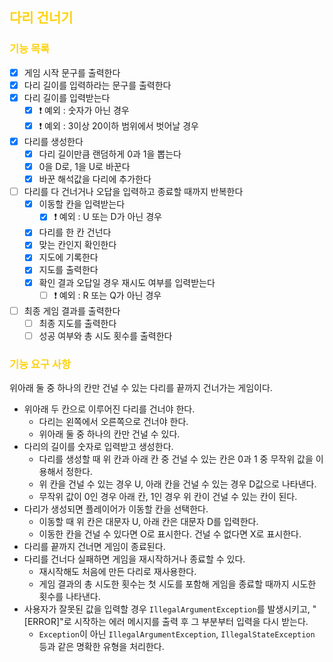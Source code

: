 ## <span style="color:#FDD20E">다리 건너기</span>

### <span style="color:#FDD20E"> 기능 목록</span>

- [x] 게임 시작 문구를 출력한다
- [x] 다리 길이를 입력하라는 문구를 출력한다
- [x] 다리 길이를 입력받는다
    - [x] ❗ 예외 : 숫자가 아닌 경우
    - [x] ❗ 예외 : 3이상 20이하 범위에서 벗어날 경우
- [x] 다리를 생성한다
    - [x] 다리 길이만큼 랜덤하게 0과 1을 뽑는다
    - [x] 0을 D로, 1을 U로 바꾼다
    - [x] 바꾼 해석값을 다리에 추가한다
- [ ] 다리를 다 건너거나 오답을 입력하고 종료할 때까지 반복한다
    - [x] 이동할 칸을 입력받는다
        - [x] ❗ 예외 : U 또는 D가 아닌 경우
    - [x] 다리를 한 칸 건넌다
    - [x] 맞는 칸인지 확인한다
    - [x] 지도에 기록한다
    - [x] 지도를 출력한다
    - [x] 확인 결과 오답일 경우 재시도 여부를 입력받는다
        - [ ] ❗ 예외 : R 또는 Q가 아닌 경우
- [ ] 최종 게임 결과를 출력한다
    - [ ] 최종 지도를 출력한다
    - [ ] 성공 여부와 총 시도 횟수를 출력한다

### <span style="color:#FDD20E"> 기능 요구 사항</span>

위아래 둘 중 하나의 칸만 건널 수 있는 다리를 끝까지 건너가는 게임이다.

- 위아래 두 칸으로 이루어진 다리를 건너야 한다.
    - 다리는 왼쪽에서 오른쪽으로 건너야 한다.
    - 위아래 둘 중 하나의 칸만 건널 수 있다.
- 다리의 길이를 숫자로 입력받고 생성한다.
    - 다리를 생성할 때 위 칸과 아래 칸 중 건널 수 있는 칸은 0과 1 중 무작위 값을 이용해서 정한다.
    - 위 칸을 건널 수 있는 경우 U, 아래 칸을 건널 수 있는 경우 D값으로 나타낸다.
    - 무작위 값이 0인 경우 아래 칸, 1인 경우 위 칸이 건널 수 있는 칸이 된다.
- 다리가 생성되면 플레이어가 이동할 칸을 선택한다.
    - 이동할 때 위 칸은 대문자 U, 아래 칸은 대문자 D를 입력한다.
    - 이동한 칸을 건널 수 있다면 O로 표시한다. 건널 수 없다면 X로 표시한다.
- 다리를 끝까지 건너면 게임이 종료된다.
- 다리를 건너다 실패하면 게임을 재시작하거나 종료할 수 있다.
    - 재시작해도 처음에 만든 다리로 재사용한다.
    - 게임 결과의 총 시도한 횟수는 첫 시도를 포함해 게임을 종료할 때까지 시도한 횟수를 나타낸다.
- 사용자가 잘못된 값을 입력할 경우 `IllegalArgumentException`를 발생시키고, "[ERROR]"로 시작하는 에러 메시지를 출력 후 그 부분부터 입력을 다시 받는다.
    - `Exception`이 아닌 `IllegalArgumentException`, `IllegalStateException` 등과 같은 명확한 유형을 처리한다.